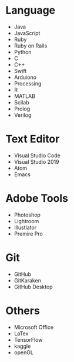 # Language
* Java
* JavaScript
* Ruby
* Ruby on Rails
* Python
* C
* C++
* Swift
* Arduiono
* Processing
* R
* MATLAB
* Scilab
* Prolog
* Verilog

# Text Editor
* Visual Studio Code
* Visual Studio 2019
* Atom
* Emacs

# Adobe Tools
* Photoshop
* Lightroom
* Illustlator
* Premire Pro

# Git
* GitHub
* GitKaraken
* GitHub Desktop

# Others
* Microsoft Office
* LaTex
* TensorFlow
* kaggle 
* openGL
